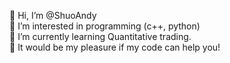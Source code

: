 👋 Hi, I’m @ShuoAndy
<br>
👀 I’m interested in programming (c++, python)
<br>
🌱 I’m currently learning Quantitative trading.
<br>
💞 It would be my pleasure if my code can help you!

